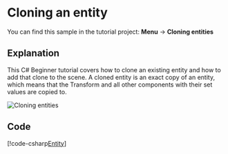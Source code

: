 # Cloning an entity
You can find this sample in the tutorial project: **Menu** -> **Cloning entities** 

## Explanation
This C# Beginner tutorial covers how to clone an existing entity and how to add that clone to the scene. A cloned entity is an exact copy of an entity, which means that the Transform and all other components with their set values are copied to.

![Cloning entities](media/cloning-entities.png)

## Code
[!code-csharp[Entity](..\..\..\..\xenko\samples\Tutorials\CSharpBeginner\CSharpBeginner\CSharpBeginner.Game\Code\CloneEntityDemo.cs)]

